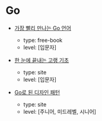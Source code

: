 # Go

- [가장 빨리 만나는 Go 언어](http://www.pyrasis.com/private/2015/06/01/publish-go-for-the-really-impatient-book)
    - type: free-book
    - level: [입문자]
- [한 눈에 끝내는 고랭 기초](https://edu.goorm.io/lecture/2010/%ED%95%9C-%EB%88%88%EC%97%90-%EB%81%9D%EB%82%B4%EB%8A%94-%EA%B3%A0%EB%9E%AD-%EA%B8%B0%EC%B4%88)
    - type: site
    - level: [입문자]

- [Go로 된 디자인 패턴](https://refactoring.guru/ko/design-patterns/go)
    - type: site
    - level: [주니어, 미드레벨, 시니어]
